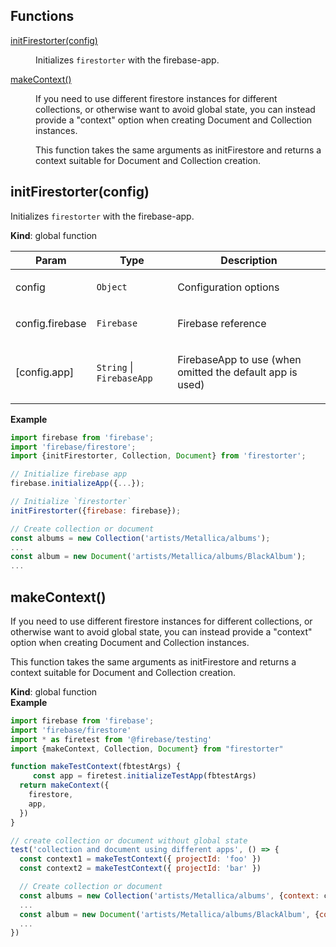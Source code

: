 ## Functions

<dl>
<dt><a href="#initFirestorter">initFirestorter(config)</a></dt>
<dd><p>Initializes <code>firestorter</code> with the firebase-app.</p></dd>
<dt><a href="#makeContext">makeContext()</a></dt>
<dd><p>If you need to use different firestore instances for different
collections, or otherwise want to avoid global state, you can
instead provide a &quot;context&quot; option when creating Document and
Collection instances.</p>
<p>This function takes the same arguments as initFirestore and returns
a context suitable for Document and Collection creation.</p></dd>
</dl>

<a name="initFirestorter"></a>

## initFirestorter(config)
<p>Initializes <code>firestorter</code> with the firebase-app.</p>

**Kind**: global function  

| Param | Type | Description |
| --- | --- | --- |
| config | <code>Object</code> | <p>Configuration options</p> |
| config.firebase | <code>Firebase</code> | <p>Firebase reference</p> |
| [config.app] | <code>String</code> \| <code>FirebaseApp</code> | <p>FirebaseApp to use (when omitted the default app is used)</p> |

**Example**  
```js
import firebase from 'firebase';
import 'firebase/firestore';
import {initFirestorter, Collection, Document} from 'firestorter';

// Initialize firebase app
firebase.initializeApp({...});

// Initialize `firestorter`
initFirestorter({firebase: firebase});

// Create collection or document
const albums = new Collection('artists/Metallica/albums');
...
const album = new Document('artists/Metallica/albums/BlackAlbum');
...
```
<a name="makeContext"></a>

## makeContext()
<p>If you need to use different firestore instances for different
collections, or otherwise want to avoid global state, you can
instead provide a &quot;context&quot; option when creating Document and
Collection instances.</p>
<p>This function takes the same arguments as initFirestore and returns
a context suitable for Document and Collection creation.</p>

**Kind**: global function  
**Example**  
```js
import firebase from 'firebase';
import 'firebase/firestore'
import * as firetest from '@firebase/testing'
import {makeContext, Collection, Document} from "firestorter"

function makeTestContext(fbtestArgs) {
	 const app = firetest.initializeTestApp(fbtestArgs)
  return makeContext({
    firestore,
    app,
  })
}

// create collection or document without global state
test('collection and document using different apps', () => {
  const context1 = makeTestContext({ projectId: 'foo' })
  const context2 = makeTestContext({ projectId: 'bar' })

  // Create collection or document
  const albums = new Collection('artists/Metallica/albums', {context: context1});
  ...
  const album = new Document('artists/Metallica/albums/BlackAlbum', {context: context2});
  ...
})
```
